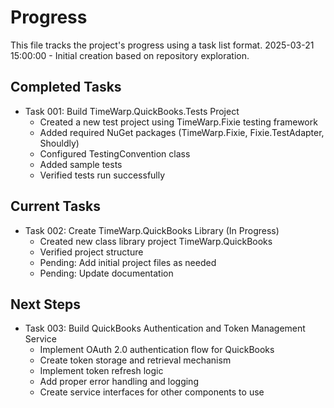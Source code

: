 # Progress

This file tracks the project's progress using a task list format.
2025-03-21 15:00:00 - Initial creation based on repository exploration.

## Completed Tasks

* Task 001: Build TimeWarp.QuickBooks.Tests Project
  - Created a new test project using TimeWarp.Fixie testing framework
  - Added required NuGet packages (TimeWarp.Fixie, Fixie.TestAdapter, Shouldly)
  - Configured TestingConvention class
  - Added sample tests
  - Verified tests run successfully

## Current Tasks

* Task 002: Create TimeWarp.QuickBooks Library (In Progress)
  - Created new class library project TimeWarp.QuickBooks
  - Verified project structure
  - Pending: Add initial project files as needed
  - Pending: Update documentation

## Next Steps

* Task 003: Build QuickBooks Authentication and Token Management Service
  - Implement OAuth 2.0 authentication flow for QuickBooks
  - Create token storage and retrieval mechanism
  - Implement token refresh logic
  - Add proper error handling and logging
  - Create service interfaces for other components to use